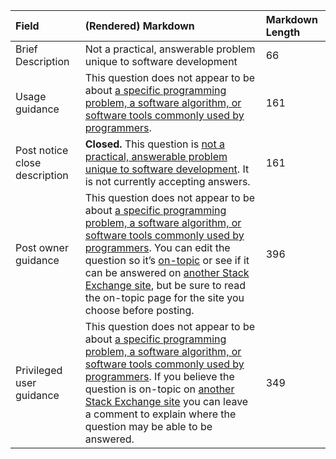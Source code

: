 | Field | (Rendered) Markdown | Markdown Length |
|:---|:---|:---|
| Brief Description | Not a practical, answerable problem unique to software development | 66 |
| Usage guidance | This question does not appear to be about [a specific programming problem, a software algorithm, or software tools commonly used by programmers](/help/on-topic). | 161 |
| Post notice close description | **Closed.** This question is [not a practical, answerable problem unique to software development](/help/closed-questions). It is not currently accepting answers. | 161 |
| Post owner guidance | This question does not appear to be about [a specific programming problem, a software algorithm, or software tools commonly used by programmers](/help/on-topic). You can edit the question so it’s [on-topic](/help/on-topic) or see if it can be answered on [another Stack Exchange site](https://stackexchange.com/sites), but be sure to read the on-topic page for the site you choose before posting. | 396 |
| Privileged user guidance | This question does not appear to be about [a specific programming problem, a software algorithm, or software tools commonly used by programmers](/help/on-topic). If you believe the question is on-topic on [another Stack Exchange site](https://stackexchange.com/sites) you can leave a comment to explain where the question may be able to be answered. | 349 |